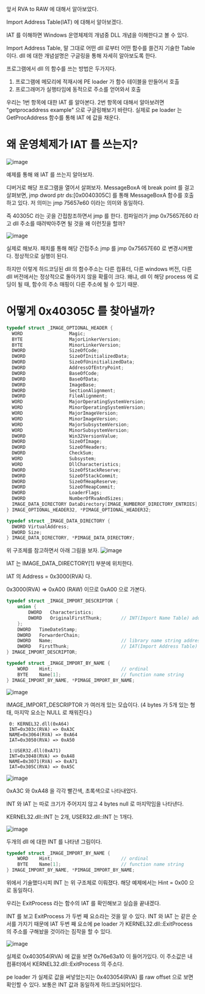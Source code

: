 앞서 RVA to RAW 에 대해서 알아보았다.

Import Address Table(IAT) 에 대해서 알아보겠다.

IAT 를 이해하면 Windows 운영체제의 개념중 DLL 개념을 이해한다고 볼 수 있다.

Import Address Table, 말 그대로 어떤 dll 로부터 어떤 함수를 쓸건지 기술한 Table 이다. dll 에 대한 개념설명은 구글링을 통해 자세히 알아보도록 한다. 

프로그램에서 dll 의 함수를 쓰는 방법은 두가지다. 

 1. 프로그램에 메모리에 적재시에 PE loader 가 함수 테이블을 만들어서 호출
 2. 프로그래머가 실행타임에 동적으로 주소를 얻어와서 호출

우리는 1번 항목에 대한 IAT 를 알아본다. 2번 항목에 대해서 알아보려면 "getprocaddress example" 으로 구글링해보기 바란다. 실제로 pe loader 는 GetProcAddress 함수를 통해 IAT 에 값을 채운다.

# 왜 운영체제가 IAT 를 쓰는지?
![image](https://user-images.githubusercontent.com/3623889/52323990-b4acf800-2a22-11e9-924e-5886a3ca9b61.png)

예제를 통해 왜 IAT 를 쓰는지 알아보자.

디버거로 해당 프로그램을 열어서 살펴보자. MessageBoxA 에 break point 를 걸고 살펴보면, jmp dword ptr ds:[0x0040305C] 를 통해 MessageBoxA 함수를 호출하고 있다. 저 의미는 jmp 75657e60 이라는 의미와 동일하다.

즉 40305C 라는 곳을 간접참조하면서  jmp 를 한다. 컴파일러가 jmp 0x75657E60 라고 dll 주소를 때려박아주면 될 것을 왜 이런짓을 할까?

![image](https://user-images.githubusercontent.com/3623889/52324114-4583d380-2a23-11e9-83a2-d4817eb5a123.png)

실제로 해보자. 패치를 통해 해당 간접주소 jmp 를 jmp 0x75657E60 로 변경시켜봤다. 정상적으로 실행이 된다. 

하지만 이렇게 하드코딩된 dll 의 함수주소는 다른 컴퓨터, 다른 windows 버전, 다른 dll 버전에서는 정상적으로 돌아가지 않을 확률이 크다. 왜냐, dll 이 해당 process 에 로딩이 될 때, 함수의 주소 매핑이 다른 주소에 될 수 있기 때문.

# 어떻게 0x40305C 를 찾아낼까?

```cpp
typedef struct _IMAGE_OPTIONAL_HEADER {
  WORD                 Magic;
  BYTE                 MajorLinkerVersion;
  BYTE                 MinorLinkerVersion;
  DWORD                SizeOfCode;
  DWORD                SizeOfInitializedData;
  DWORD                SizeOfUninitializedData;
  DWORD                AddressOfEntryPoint;
  DWORD                BaseOfCode;
  DWORD                BaseOfData;
  DWORD                ImageBase;
  DWORD                SectionAlignment;
  DWORD                FileAlignment;
  WORD                 MajorOperatingSystemVersion;
  WORD                 MinorOperatingSystemVersion;
  WORD                 MajorImageVersion;
  WORD                 MinorImageVersion;
  WORD                 MajorSubsystemVersion;
  WORD                 MinorSubsystemVersion;
  DWORD                Win32VersionValue;
  DWORD                SizeOfImage;
  DWORD                SizeOfHeaders;
  DWORD                CheckSum;
  WORD                 Subsystem;
  WORD                 DllCharacteristics;
  DWORD                SizeOfStackReserve;
  DWORD                SizeOfStackCommit;
  DWORD                SizeOfHeapReserve;
  DWORD                SizeOfHeapCommit;
  DWORD                LoaderFlags;
  DWORD                NumberOfRvaAndSizes;
  IMAGE_DATA_DIRECTORY DataDirectory[IMAGE_NUMBEROF_DIRECTORY_ENTRIES];
} IMAGE_OPTIONAL_HEADER32, *PIMAGE_OPTIONAL_HEADER32;

typedef struct _IMAGE_DATA_DIRECTORY {
  DWORD VirtualAddress;
  DWORD Size;
} IMAGE_DATA_DIRECTORY, *PIMAGE_DATA_DIRECTORY;

```

위 구조체를 참고하면서 아래 그림을 보자.
![image](https://user-images.githubusercontent.com/3623889/52324469-becff600-2a24-11e9-86d8-c7bd0edd4a07.png)

IAT 는 IMAGE_DATA_DIRECTORY[1] 부분에 위치한다. 

IAT 의 Address = 0x3000(RVA) 다. 

0x3000(RVA) => 0xA00 (RAW) 이므로 0xA00 으로 가본다.

```cpp
typedef struct _IMAGE_IMPORT_DESCRIPTOR {
    union {
        DWORD   Characteristics;            
        DWORD   OriginalFirstThunk;       // INT(Import Name Table) address (RVA)
    };
    DWORD   TimeDateStamp;
    DWORD   ForwarderChain; 
    DWORD   Name;                         // library name string address (RVA)
    DWORD   FirstThunk;                   // IAT(Import Address Table) address (RVA)
} IMAGE_IMPORT_DESCRIPTOR;

typedef struct _IMAGE_IMPORT_BY_NAME {
    WORD    Hint;                         // ordinal
    BYTE    Name[1];                      // function name string
} IMAGE_IMPORT_BY_NAME, *PIMAGE_IMPORT_BY_NAME; 

```

![image](https://user-images.githubusercontent.com/3623889/52326991-d2cc2580-2a2d-11e9-8f84-563c6388393f.png)

IMAGE_IMPORT_DESCRIPTOR 가 여러개 있는 모습이다. (4 bytes 가 5개 있는 형태, 마지막 요소는 NULL 로 채워진다.)
```
 0: KERNEL32.dll(0xA64)
 INT=0x303c(RVA) => 0xA3C
 NAME=0x3064(RVA) => 0xA64
 IAT=0x3050(RVA) => 0xA50
 
 1:USER32.dll(0xA71)
 INT=0x3048(RVA) => 0xA48
 NAME=0x3071(RVA) => 0xA71
 IAT=0x305C(RVA) => 0xA5C
```
![image](https://user-images.githubusercontent.com/3623889/52327478-a31e1d00-2a2f-11e9-8f94-220d6ff52e7a.png)

0xA3C 와 0xA48 을 각각 빨간색, 초록색으로 나타내었다.

INT 와 IAT 는 따로 크기가 주어지지 않고 4 bytes null 로 마지막임을 나타낸다.

KERNEL32.dll::INT 는 2개, USER32.dll::INT 는 1개다.

![image](https://user-images.githubusercontent.com/3623889/52327818-c0072000-2a30-11e9-9f3e-dfe176d90ec0.png)

두개의 dll 에 대한 INT 를 나타낸 그림이다.

```cpp
typedef struct _IMAGE_IMPORT_BY_NAME {
    WORD    Hint;                         // ordinal
    BYTE    Name[1];                      // function name string
} IMAGE_IMPORT_BY_NAME, *PIMAGE_IMPORT_BY_NAME;
```

위에서 기술했다시피 INT 는 위 구조체로 이뤄졌다. 해당 예제에서는 Hint = 0x00 으로 동일하다.

우리는 ExitProcess 라는 함수의 IAT 를 확인해보고 실습을 끝내겠다.

INT 를 보고 ExitProcess 가 두번 째 요소라는 것을 알 수 있다. INT 와 IAT 는 같은 순서를 가지기 때문에 IAT 두번 째 요소에 pe loader 가 KERNEL32.dll::ExitProcess 의 주소를 구해놨을 것이라는 짐작을 할 수 있다.

![image](https://user-images.githubusercontent.com/3623889/52328165-f4c7a700-2a31-11e9-9d73-f61ad1b44319.png)

실제로 0x403054(RVA) 에 값을 보면 0x76e63a10 이 들어가있다. 이 주소값은 내 컴퓨터에서 KERNEL32.dll::ExitProcess 의 주소다.

pe loader 가 실제로 값을 써넣었는지는 0x403054(RVA) 를 raw offset 으로 보면 확인할 수 있다. 보통은 INT 값과 동일하게 하드코딩되어있다. 

